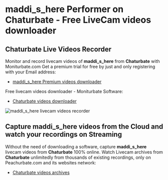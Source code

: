 # maddi_s_here Performer on Chaturbate - Free LiveCam videos downloader

## Chaturbate Live Videos Recorder

Monitor and record livecam videos of **maddi_s_here** from **Chaturbate** with Moniturbate.com
Get a premium trial for free by just and only registering with your Email address:
* [maddi_s_here Premium videos downloader](https://moniturbate.com/request-demo-licence-key.html)

Free livecam videos downloader - Moniturbate Software:
* [Chaturbate videos downloader](https://moniturbate.com/moniturbate-download-software.html)

![maddi_s_here livecam videos recorder](https://peachurnet.com/templates/moniturbate-software.png)


## Capture maddi_s_here videos from the Cloud and watch your recordings on Streaming

Without the need of downloading a software, capture **maddi_s_here** livecam videos from **Chaturbate** 100% online.
Watch Livecam archives from **Chaturbate** unlimitedly from thousands of existing recordings, only on Peachurbate.com and its websites network:
* [Chaturbate videos archives](https://peachurnet.com/)